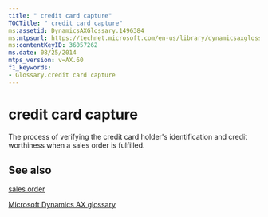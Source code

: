 ```yaml
---
title: " credit card capture"
TOCTitle: " credit card capture"
ms:assetid: DynamicsAXGlossary.1496384
ms:mtpsurl: https://technet.microsoft.com/en-us/library/dynamicsaxglossary.1496384(v=AX.60)
ms:contentKeyID: 36057262
ms.date: 08/25/2014
mtps_version: v=AX.60
f1_keywords:
- Glossary.credit card capture
---
```


# credit card capture

The process of verifying the credit card holder's identification and credit worthiness when a sales order is fulfilled.

## See also

[sales order](sales-order.md)

[Microsoft Dynamics AX glossary](glossary/microsoft-dynamics-ax-glossary.md)

  


